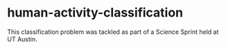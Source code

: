 # human-activity-classification
This classification problem was tackled as part of a Science Sprint held at UT Austin.
